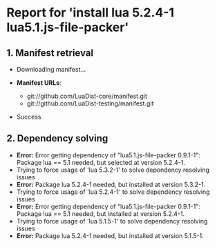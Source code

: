 # Report for 'install lua 5.2.4-1 lua5.1.js-file-packer'


## 1. Manifest retrieval

- Downloading manifest...

- **Manifest URLs**:
    - git://github.com/LuaDist-core/manifest.git
    - git://github.com/LuaDist-testing/manifest.git
- Success

## 2. Dependency solving

- **Error:** Error getting dependency of "lua5.1.js-file-packer 0.9.1-1": Package lua == 5.1 needed, but selected at version 5.2.4-1.
- Trying to force usage of 'lua 5.3.2-1' to solve dependency resolving issues
- **Error:** Package lua 5.2.4-1 needed, but installed at version 5.3.2-1.
- Trying to force usage of 'lua 5.2.4-1' to solve dependency resolving issues
- **Error:** Error getting dependency of "lua5.1.js-file-packer 0.9.1-1": Package lua == 5.1 needed, but installed at version 5.2.4-1.
- Trying to force usage of 'lua 5.1.5-1' to solve dependency resolving issues
- **Error:** Package lua 5.2.4-1 needed, but installed at version 5.1.5-1.
